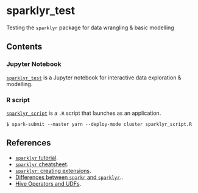 # sparklyr_test
Testing the `sparklyr` package for data wrangling &amp; basic modelling

## Contents

### Jupyter Notebook
[`sparklyr_test`](https://github.com/aurora-mareviv/sparklyr_test/blob/master/sparklyr_test.ipynb) is a Jupyter notebook for interactive data exploration & modelling.

### R script
[`sparklyr_script`]() is a `.R` script that launches as an application.

    $ spark-submit --master yarn --deploy-mode cluster sparklyr_script.R


## References 

- [`sparklyr` tutorial](http://spark.rstudio.com/).
- [`sparklyr` cheatsheet](http://spark.rstudio.com/images/sparklyr-cheatsheet.pdf).
- [`sparklyr`: creating extensions](http://spark.rstudio.com/extensions.html).
- [Differences between `sparkr` and `sparklyr`](https://stackoverflow.com/questions/39494484/sparkr-vs-sparklyr)..
- [Hive Operators and UDFs](https://cwiki.apache.org/confluence/display/Hive/LanguageManual+UDF).
